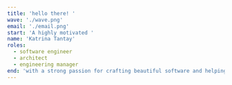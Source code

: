 ```yaml
---
title: 'hello there! '
wave: './wave.png'
email: './email.png'
start: 'A highly motivated '
name: 'Katrina Tantay'
roles:
  - software engineer
  - architect
  - engineering manager
end: 'with a strong passion for crafting beautiful software and helping people be better at work and life. I am fluent in JavaScript technologies, well versed in Agile development, and an expert in NetSuite Platform. I am always in pursuit of continuous learning and development.'
---
```

